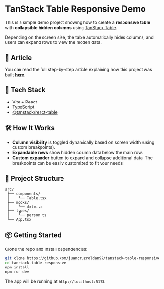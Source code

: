 # TanStack Table Responsive Demo

This is a simple demo project showing how to create a **responsive table** with **collapsible hidden columns** using [TanStack Table](https://tanstack.com/table).

Depending on the screen size, the table automatically hides columns, and users can expand rows to view the hidden data.

## 📑 Article
You can read the full step-by-step article explaining how this project was built [**here**](https://dev.to/juancruzroldan/responsive-collapse-of-columns-in-tanstack-table-2175).

## 🚀 Tech Stack
- Vite + React
- TypeScript
- [@tanstack/react-table](https://tanstack.com/table)

## 🛠️ How It Works
- **Column visibility** is toggled dynamically based on screen width (using custom breakpoints).
- **Expandable rows** show hidden column data below the main row.
- **Custom expander** button to expand and collapse additional data.
The breakpoints can be easily customized to fit your needs!

## 📂 Project Structure
```
src/
 ├── components/
 │    └── Table.tsx
 ├── mocks/
 │    └── data.ts
 ├── types/
 │    └── person.ts
 └── App.tsx
```

## 📦 Getting Started
Clone the repo and install dependencies:
```bash
git clone https://github.com/juancruzroldan95/tanstack-table-responsive.git
cd tanstack-table-responsive
npm install
npm run dev
```
The app will be running at `http://localhost:5173`.
